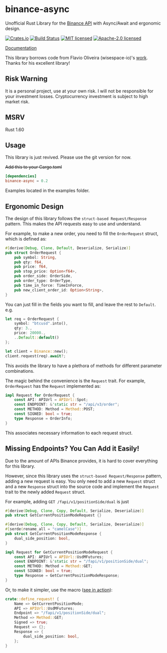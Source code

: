 # binance-async

Unofficial Rust Library for the [Binance API](https://github.com/binance-exchange/binance-official-api-docs) with Async/Await and ergonomic design.

[![Crates.io](https://img.shields.io/crates/v/binance-async.svg)](https://crates.io/crates/binance-async)
[![Build Status](https://img.shields.io/github/actions/workflow/status/dovahcrow/binance-async-rs/ci.yml?style=flat-square)](https://github.com/dovahcrow/binance-async-rs/actions/workflows/ci.yml)
[![MIT licensed](https://img.shields.io/badge/License-MIT-blue.svg)](./LICENSE-MIT)
[![Apache-2.0 licensed](https://img.shields.io/badge/License-Apache%202.0-blue.svg)](./LICENSE-APACHE)

[Documentation](https://docs.rs/crate/binance-async)

This library borrows code from Flavio Oliveira (wisespace-io)'s [work](https://github.com/wisespace-io/binance-rs). Thanks for his excellent library!

## Risk Warning

It is a personal project, use at your own risk. I will not be responsible for your investment losses.
Cryptocurrency investment is subject to high market risk.

## MSRV

Rust 1.60

## Usage

This library is just revived. Please use the git version for now.

~~Add this to your Cargo.toml~~

```toml
[dependencies]
binance-async = 0.2
```

Examples located in the examples folder.

## Ergonomic Design

The design of this library follows the `struct-based Request/Response` pattern.
This makes the API requests easy to use and understand. 

For example, to make a new order, you need to fill the `OrderRequest` struct, which
is defined as:
```rust
#[derive(Debug, Clone, Default, Deserialize, Serialize)]
pub struct OrderRequest {
    pub symbol: String,
    pub qty: f64,
    pub price: f64,
    pub stop_price: Option<f64>,
    pub order_side: OrderSide,
    pub order_type: OrderType,
    pub time_in_force: TimeInForce,
    pub new_client_order_id: Option<String>,
}
```
You can just fill in the fields you want to fill, and leave the rest to `Default`. e.g.
```rust
let req = OrderRequest {
    symbol: "btcusd".into(),
    qty: 3.,
    price: 20000.,
    ..Default::default()
};

let client = Binance::new();
client.request(req).await?;
```

This avoids the library to have a plethora of methods for different parameter 
combinations.

The magic behind the convenience is the `Request` trait. For example, `OrderRequest`
has the `Request` implemented as:
```rust
impl Request for OrderRequest {
    const API: APIUrl = APIUrl::Spot;
    const ENDPOINT: &'static str = "/api/v3/order";
    const METHOD: Method = Method::POST;
    const SIGNED: bool = true;
    type Response = OrderInfo;
}
```
This associates necessary information to each request struct.

## Missing Endpoints? You Can Add it Easily!

Due to the amount of APIs Binance provides, it is hard to cover everything for this
library. 

However, since this library uses the `struct-based Request/Response` pattern, adding a new
request is easy. You only need to add a new `Request` struct and a new `Response` struct
into the source code and implement the `Request` trait to the newly added `Request`
struct.

For example, adding `GET /fapi/v1/positionSide/dual` is just

```rust
#[derive(Debug, Clone, Copy, Default, Serialize, Deserialize)]
pub struct GetCurrentPositionModeRequest {}

#[derive(Debug, Clone, Copy, Default, Serialize, Deserialize)]
#[serde(rename_all = "camelCase")]
pub struct GetCurrentPositionModeResponse {
    dual_side_position: bool,
}

impl Request for GetCurrentPositionModeRequest {
    const API: APIUrl = APIUrl::UsdMFutures;
    const ENDPOINT: &'static str = "/fapi/v1/positionSide/dual";
    const METHOD: Method = Method::GET;
    const SIGNED: bool = true;
    type Response = GetCurrentPositionModeResponse;
}
```

Or, to make it simpler, use the macro ([see in action](https://github.com/dovahcrow/binance-async-rs/blob/master/src/rest/usdm/account.rs)):
```rust
crate::define_request! {
    Name => GetCurrentPositionMode;
    API => APIUrl::UsdMFutures;
    Endpoint => "/fapi/v1/positionSide/dual";
    Method => Method::GET;
    Signed => true;
    Request => {};
    Response => {
        dual_side_position: bool,
    };
}
```
